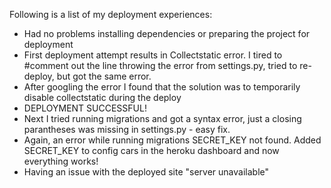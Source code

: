 Following is a list of my deployment experiences:
* Had no problems installing dependencies or preparing the project for deployment
* First deployment attempt results in Collectstatic error. I tired to #comment out the line throwing the error from settings.py, tried to re-deploy, but got the same error.
* After googling the error I found that the solution was to temporarily disable collectstatic during the deploy
* DEPLOYMENT SUCCESSFUL!
* Next I tried running migrations and got a syntax error, just a closing parantheses was missing in settings.py - easy fix.
* Again, an error while running migrations SECRET_KEY not found. Added SECRET_KEY to config cars in the heroku dashboard and now everything works!
* Having an issue with the deployed site "server unavailable"